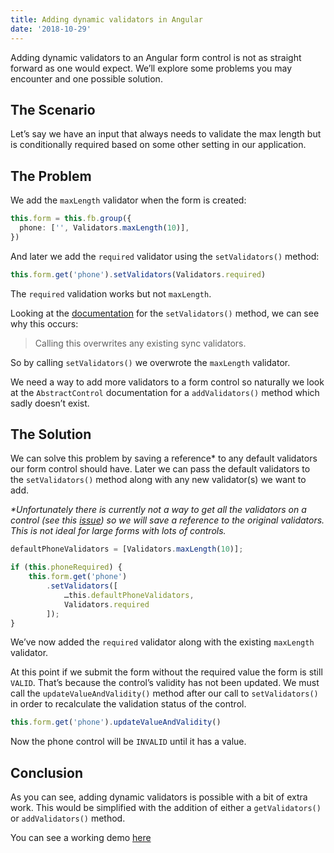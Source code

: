 ```yaml
---
title: Adding dynamic validators in Angular
date: '2018-10-29'
---
```


Adding dynamic validators to an Angular form control is not as straight forward as one would expect. We’ll explore some problems you may encounter and one possible solution.

## The Scenario

Let’s say we have an input that always needs to validate the max length but is conditionally required based on some other setting in our application.

## The Problem

We add the `maxLength` validator when the form is created:

```typescript
this.form = this.fb.group({
  phone: ['', Validators.maxLength(10)],
})
```

And later we add the `required` validator using the `setValidators()` method:

```typescript
this.form.get('phone').setValidators(Validators.required)
```

The `required` validation works but not `maxLength`.

Looking at the [documentation](https://angular.io/api/forms/AbstractControl#setvalidators) for the `setValidators()` method, we can see why this occurs:

> Calling this overwrites any existing sync validators.

So by calling `setValidators()` we overwrote the `maxLength` validator.

We need a way to add more validators to a form control so naturally we look at the `AbstractControl` documentation for a `addValidators()` method which sadly doesn’t exist.

## The Solution

We can solve this problem by saving a reference\* to any default validators our form control should have. Later we can pass the default validators to the `setValidators()` method along with any new validator(s) we want to add.

_\*Unfortunately there is currently not a way to get all the validators on a control (see this [issue](https://github.com/angular/angular/issues/13461)) so we will save a reference to the original validators. This is not ideal for large forms with lots of controls._

```typescript
defaultPhoneValidators = [Validators.maxLength(10)];

if (this.phoneRequired) {
    this.form.get('phone')
        .setValidators([
            …this.defaultPhoneValidators,
            Validators.required
        ]);
}
```

We’ve now added the `required` validator along with the existing `maxLength` validator.

At this point if we submit the form without the required value the form is still `VALID`. That’s because the control’s validity has not been updated. We must call the `updateValueAndValidity()` method after our call to `setValidators()` in order to recalculate the validation status of the control.

```typescript
this.form.get('phone').updateValueAndValidity()
```

Now the phone control will be `INVALID` until it has a value.

## Conclusion

As you can see, adding dynamic validators is possible with a bit of extra work. This would be simplified with the addition of either a `getValidators()` or `addValidators()` method.

You can see a working demo [here](https://stackblitz.com/edit/dynamic-validator?embed=1&file=src/app/app.component.ts)
